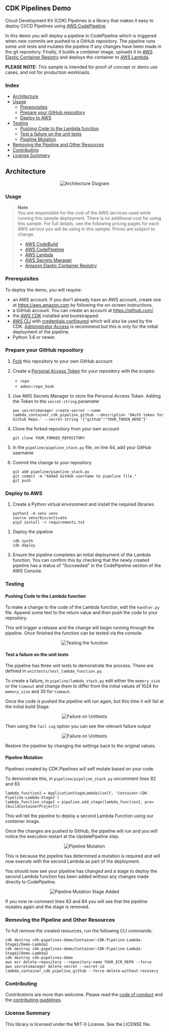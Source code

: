 ## CDK Pipelines Demo

Cloud Development Kit (CDK) Pipelines is a library that makes it easy to deploy CI/CD Pipelines using [AWS CodePipeline](https://aws.amazon.com/codepipeline/).

In this demo you will deploy a pipeline in CodePipeline which is triggered when new commits are pushed to a GitHub repository. The pipeline runs some unit tests and mutates the pipeline if any changes have been made in the git repository. Finally, it builds a container image, uploads it to [AWS Elastic Container Registry](https://aws.amazon.com/ecr/) and deploys the container to [AWS Lambda](https://aws.amazon.com/lambda/).

**PLEASE NOTE:** This sample is intended for proof of concept or demo use cases, and not for production workloads.

### Index

- [Architecture](#architecture)
- [Usage](#usage)
  - [Prerequisites](#prerequisites)
  - [Prepare your GitHub repository](#Prepare-your-GitHub-repository)
  - [Deploy to AWS](#Deploy-to-AWS)
- [Testing](#Testing)
  - [Pushing Code to the Lambda function](#Pushing-Code-to-the-Lambda-function)
  - [Test a failure on the unit tests](#Test-a-failure-on-the-unit-tests)
  - [Pipeline Mutation](#pipeline-mutation)
- [Removing the Pipeline and Other Resources](#Removing-the-Pipeline-and-Other-Resources)
- [Contributing](#contributing)
- [License Summary](#License-Summary)

## Architecture

<p align="center">
  <img src="imgs/arch-pipeline.PNG" alt="Architecture Diagram" />
</p>

### Usage

> **Note**  
> You are responsible for the cost of the AWS services used while running this sample deployment. There is no additional cost for using this sample. For full details, see the following pricing pages for each AWS service you will be using in this sample. Prices are subject to change.
>
> - [AWS CodeBuild](https://aws.amazon.com/codebuild/pricing/)
> - [AWS CodePipeline](https://aws.amazon.com/codepipeline/pricing/)
> - [AWS Lambda](https://aws.amazon.com/lambda/pricing/)
> - [AWS Secrets Manager](https://aws.amazon.com/secrets-manager/pricing/)
> - [Amazon Elastic Container Registry](https://aws.amazon.com/ecr/pricing/)

### Prerequisites

To deploy the demo, you will require:

- an AWS account. If you don’t already have an AWS account, create one at <https://aws.amazon.com> by following the on-screen instructions.
- a GitHub account. You can create an account at <https://github.com/>.
- the [AWS CDK](https://docs.aws.amazon.com/cdk/latest/guide/getting_started.html#getting_started_install) installed and bootstrapped.
- [AWS CLI](https://docs.aws.amazon.com/cli/latest/userguide/cli-chap-welcome.html) with [credentials configured](https://docs.aws.amazon.com/cli/latest/userguide/cli-configure-files.html) which will also be used by the CDK. [Administrator Access](https://docs.aws.amazon.com/cdk/api/latest/python/aws_cdk.pipelines/README.html#provisioning-the-pipeline) is recommend but this is only for the initial deployment of the pipeline.
- Python 3.6 or newer.

### Prepare your GitHub repository

1. [Fork](https://docs.github.com/en/get-started/quickstart/fork-a-repo) this repository to your own GitHub account
2. Create a [Personal Access Token](https://docs.github.com/en/github/authenticating-to-github/keeping-your-account-and-data-secure/creating-a-personal-access-token) for your repository with the scopes:
   - `repo`
   - `admin:repo_hook`
3. Use AWS Secrets Manager to store the Personal Access Token. Adding the Token to the `secret-string` parameter
   ```
   aws secretsmanager create-secret --name lambda_container_cdk_pipeline_github --description 'OAuth token for Github Repo.' --secret-string '{"github":"YOUR_TOKEN_HERE"}'
   ```
4. Clone the forked repository from your own account

   ```
   git clone YOUR_FORKED_REPOSITORY
   ```

5. In the `pipeline/pipeline_stack.py` file, on line 44, add your GitHub username

6. Commit the change to your repository

   ```
   git add pipeline/pipeline_stack.py
   git commit -m "Added GitHub username to pipeline file."
   git push
   ```

### Deploy to AWS

1. Create a Python virtual environment and install the required libraries

   ```
   python3 -m venv venv
   source venv/bin/activate
   pip3 install -r requirements.txt
   ```

2. Deploy the pipeline

   ```
   cdk synth
   cdk deploy
   ```

3. Ensure the pipeline completes an initial deployment of the Lambda function. You can confirm this by checking that the newly created pipeline has a status of "Succeeded" in the CodePipeline section of the AWS Console.

### Testing

#### Pushing Code to the Lambda function

To make a change to the code of the Lambda function, edit the `handler.py` file. Append some text to the return value and then push the code to your repository.

This will trigger a release and the change will begin running through the pipeline. Once finished the function can be tested via the console.

<p align="center">
  <img src="imgs/test_function.PNG" alt="Testing the function" />
</p>

#### Test a failure on the unit tests

The pipeline has three unit tests to demonstrate the process. These are defined in `unittests/test_lambda_function.py`.

To create a failure, in `pipeline/lambda_stack.py` edit either the `memory_size` or the `timeout` and change them to differ from the initial values of 1024 for `memory_size` and 30 for `timeout`.

Once the code is pushed the pipeline will run again, but this time it will fail at the initial build Stage.

<p align="center">
  <img src="imgs/unittestfail.PNG" alt="Failure on Unittests" />
</p>

Then using the `Tail Log` option you can see the relevant failure output

<p align="center">
  <img src="imgs/unittestfail1.PNG" alt="Failure on Unittests" />
</p>

Restore the pipeline by changing the settings back to the original values.

#### Pipeline Mutation

Pipelines created by CDK Pipelines will self mutate based on your code.

To demonstrate this, in `pipeline/pipeline_stack.py` uncomment lines 82 and 83

```
lambda_function2 = ApplicationStageLambda1(self, 'Container-CDK-Pipeline-Lambda-Stage2')
lambda_function_stage2 = pipeline.add_stage(lambda_function2, pre=[buildContainerProject])
```

This will tell the pipeline to deploy a second Lambda Function using our container image.

Once the changes are pushed to GitHub, the pipeline will run and you will notice the execution restart at the UpdatePipeline step.

<p align="center">
  <img src="imgs/pipeline_mutation.PNG" alt="Pipeline Mutation" />
</p>

This is because the pipeline has determined a mutation is required and will now execute with the second Lambda as part of the deployment.

You should now see your pipeline has changed and a stage to deploy the second Lambda function has been added without any changes made directly to CodePipeline.

<p align="center">
  <img src="imgs/pipeline_mutation_stage_added.PNG" alt="Pipeline Mutation Stage Added" />
</p>

If you now re-comment lines 83 and 84 you will see that the pipeline mutates again and the stage is removed.

### Removing the Pipeline and Other Resources

To full remove the created resources, run the following CLI commands:

```
cdk destroy cdk-pipelines-demo/Container-CDK-Pipeline-Lambda-Stage1/Demo-Lambda1
cdk destroy cdk-pipelines-demo/Container-CDK-Pipeline-Lambda-Stage2/Demo-Lambda2
cdk destroy cdk-pipelines-demo
aws ecr delete-repository --repository-name YOUR_ECR_REPO --force
aws secretsmanager delete-secret --secret-id lambda_container_cdk_pipeline_github --force-delete-without-recovery
```

### Contributing

Contributions are more than welcome. Please read the [code of conduct](CODE_OF_CONDUCT.md) and the [contributing guidelines](CONTRIBUTING.md).

### License Summary

This library is licensed under the MIT-0 License. See the LICENSE file.
